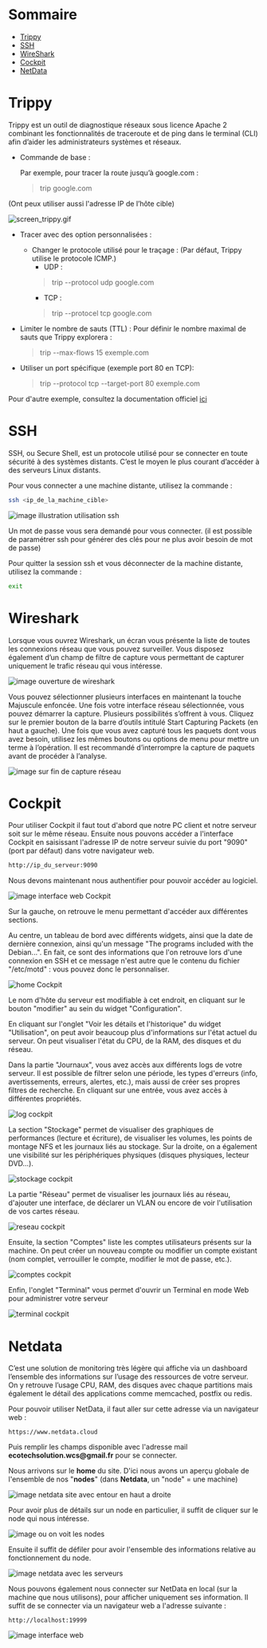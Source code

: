 # Sommaire

- [Trippy](#trippy)
- [SSH](#ssh)
- [WireShark](#wireshark)
- [Cockpit](#cockpit)
- [NetData](#netdata)

# Trippy
<span id="trippy"></span>
Trippy est un outil de diagnostique réseaux sous licence Apache 2 combinant les fonctionnalités de traceroute et de ping dans le terminal (CLI) afin d’aider les administrateurs systèmes et réseaux.

- Commande de base :

	Par exemple, pour tracer la route jusqu’à google.com :
	> trip google.com

(Ont peux utiliser aussi l'adresse IP de l’hôte cible)

![screen_trippy.gif](/Ressources/Emplacement_libre_2/trippy.png)

- Tracer avec des option personnalisées :
	- Changer le protocole utilisé pour le traçage :
		(Par défaut, Trippy utilise le protocole ICMP.)
		- UDP :
		> 	trip --protocol udp google.com
		- TCP :
		>	trip --protocel tcp google.com

- Limiter le nombre de sauts (TTL) :
	Pour définir le nombre maximal de sauts que Trippy explorera :
	> 	trip --max-flows 15 exemple.com

- Utiliser un port spécifique (exemple port 80 en TCP):
 	> trip --protocol tcp --target-port 80 exemple.com
 	
 Pour d'autre exemple, consultez la documentation officiel [ici](https://trippy.rs/guides/usage/) 

# SSH
<span id="ssh"></span>
SSH, ou Secure Shell, est un protocole utilisé pour se connecter en toute sécurité à des systèmes distants. C’est le moyen le plus courant d’accéder à des serveurs Linux distants.

Pour vous connecter a une machine distante, utilisez la commande :
```bash
ssh <ip_de_la_machine_cible> 
```
![image illustration utilisation ssh](/Ressources/Emplacement_libre_2/ssh.png)

Un mot de passe vous sera demandé pour vous connecter. (il est possible de paramétrer ssh pour générer des clés pour ne plus avoir besoin de mot de passe)

Pour quitter la session ssh et vous déconnecter de la machine distante, utilisez la commande :
```bash
exit
```

# Wireshark
<span id="wireshark"></span>
Lorsque vous ouvrez Wireshark, un écran vous présente la liste de toutes les connexions réseau que vous pouvez surveiller. Vous disposez également d’un champ de filtre de capture vous permettant de capturer uniquement le trafic réseau qui vous intéresse.

![image ouverture de wireshark](/Ressources/Emplacement_libre_2/wireshark_home.png)

Vous pouvez sélectionner plusieurs interfaces en maintenant la touche Majuscule enfoncée. Une fois votre interface réseau sélectionnée, vous pouvez démarrer la capture. Plusieurs possibilités s’offrent à vous. Cliquez sur le premier bouton de la barre d’outils intitulé Start Capturing Packets (en haut a gauche).
Une fois que vous avez capturé tous les paquets dont vous avez besoin, utilisez les mêmes boutons ou options de menu pour mettre un terme à l’opération. Il est recommandé d’interrompre la capture de paquets avant de procéder à l’analyse.

![image sur fin de capture réseau](/Ressources/Emplacement_libre_2/wireshark_lecture_paquets.png)

# Cockpit
<span id="cockpit"></span>
Pour utiliser Cockpit il faut tout d'abord que notre PC client et notre serveur soit sur le même réseau.
Ensuite nous pouvons accéder a l'interface Cockpit en saisissant l'adresse IP de notre serveur suivie du port "9090" (port par défaut) dans votre navigateur web.

```bash
http://ip_du_serveur:9090
```
Nous devons maintenant nous authentifier pour pouvoir accéder au logiciel.

![image interface web Cockpit](/Ressources/Emplacement_libre_2/Cockpit_login.png)

Sur la gauche, on retrouve le menu permettant d'accéder aux différentes sections.

Au centre, un tableau de bord avec différents widgets, ainsi que la date de dernière connexion, ainsi qu'un message "The programs included with the Debian...". En fait, ce sont des informations que l'on retrouve lors d'une connexion en SSH et ce message n'est autre que le contenu du fichier "/etc/motd" : vous pouvez donc le personnaliser.

![home Cockpit](/Ressources/Emplacement_libre_2/cockpit_home.png)

Le nom d'hôte du serveur est modifiable à cet endroit, en cliquant sur le bouton "modifier" au sein du widget "Configuration".

En cliquant sur l'onglet "Voir les détails et l'historique" du widget "Utilisation", on peut avoir beaucoup plus d'informations sur l'état actuel du serveur. On peut visualiser l'état du CPU, de la RAM, des disques et du réseau.

Dans la partie "Journaux", vous avez accès aux différents logs de votre serveur. Il est possible de filtrer selon une période, les types d'erreurs (info, avertissements, erreurs, alertes, etc.), mais aussi de créer ses propres filtres de recherche. En cliquant sur une entrée, vous avez accès à différentes propriétés.

![log cockpit](/Ressources/Emplacement_libre_2/cockpit_log.png)

La section "Stockage" permet de visualiser des graphiques de performances (lecture et écriture), de visualiser les volumes, les points de montage NFS et les journaux liés au stockage. Sur la droite, on a également une visibilité sur les périphériques physiques (disques physiques, lecteur DVD...).

![stockage cockpit](/Ressources/Emplacement_libre_2/cockpit_stockage.png)

La partie "Réseau" permet de visualiser les journaux liés au réseau, d'ajouter une interface, de déclarer un VLAN ou encore de voir l'utilisation de vos cartes réseau.

![reseau cockpit](/Ressources/Emplacement_libre_2/cockpit_reseau.png)

Ensuite, la section "Comptes" liste les comptes utilisateurs présents sur la machine. On peut créer un nouveau compte ou modifier un compte existant (nom complet, verrouiller le compte, modifier le mot de passe, etc.).

![comptes cockpit](/Ressources/Emplacement_libre_2/cockpit_utilisateurs.png)

Enfin, l'onglet "Terminal" vous permet d'ouvrir un Terminal en mode Web pour administrer votre serveur

![terminal cockpit](/Ressources/Emplacement_libre_2/cockpit_terminal.png)


# Netdata
<span id="netdata"></span>

C’est une solution de monitoring très légère qui affiche via un dashboard l’ensemble des informations sur l’usage des ressources de votre serveur. On y retrouve l’usage CPU, RAM, des disques avec chaque partitions mais également le détail des applications comme memcached, postfix ou redis.

Pour pouvoir utiliser NetData, il faut aller sur cette adresse via un navigateur web :

```
https://www.netdata.cloud
```

Puis remplir les champs disponible avec l'adresse mail __ecotechsolution.wcs@gmail.fr__ pour se connecter.

Nous arrivons sur le **home** du site. D'ici nous avons un aperçu globale de l'ensemble de nos "__nodes__" (dans **Netdata**, un "node" = une machine)

![image netdata site avec entour en haut a droite](/Ressources/Emplacement_libre_2/home_netdata.png)

Pour avoir plus de détails sur un node en particulier, il suffit de cliquer sur le node qui nous intéresse.

![image ou on voit les nodes](/Ressources/Emplacement_libre_2/ensemble_nodes_netdata.png)

Ensuite il suffit de défiler pour avoir l'ensemble des informations relative au fonctionnement du node.

![image netdata avec les serveurs](/Ressources/Emplacement_libre_2/node_detaille.png)

Nous pouvons également nous connecter sur NetData en local (sur la machine que nous utilisons), pour afficher uniquement ses information. Il suffit de se connecter via un navigateur web a l'adresse suivante :

```
http://localhost:19999
```

![image interface web](/Ressources/Emplacement_libre_2/netdata_localhost.png)
